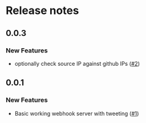 # Release notes

<!-- do not remove -->

## 0.0.3

### New Features

- optionally check source IP against github IPs ([#2](https://github.com/fastai/fastwebhook/issues/2))


## 0.0.1

### New Features

- Basic working webhook server with tweeting ([#1](https://github.com/fastai/fastwebhook/issues/1))

